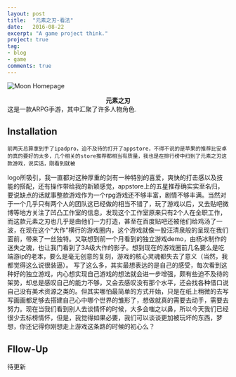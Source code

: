 ```yaml
---
layout: post
title:  "元素之刃-看法"
date:   2016-08-22
excerpt: "A game project think."
project: true
tag:
- blog
- game
comments: true
---
```


![Moon Homepage](https://timgsa.baidu.com/timg?image&quality=80&size=b9999_10000&sec=1488390619725&di=0d871b4bb5264ac2af5c6389d897012c&imgtype=0&src=http%3A%2F%2Fp5.qhmsg.com%2Ft011e93ef805362113f.jpg)    
    
<center><b>元素之刃</b></center>
这是一款ARPG手游，其中汇聚了许多人物角色.

## Installation
	前两天总算拿到手了ipadpro，迫不及待的打开了appstore，不得不说的是苹果的推荐比安卓的真的要好的太多，几个相关的store推荐都相当有质量，我也是在排行榜中扫到了元素之刃这款游戏，说实话，刚看到就被
logo所吸引，我一直都对这种厚重的剑有一种特别的喜爱，爽快的打击感以及技能的搭配，还有操作带给我的新颖感觉，appstore上的五星推荐确实实至名归，要说缺点的话就事整款游戏作为一个rpg游戏还不够丰富，剧情不够丰满。当然对于一个几乎只有两个人的团队这已经做的相当不错了，玩了游戏以后，又去贴吧微博等地方关注了凹凸工作室的信息，发现这个工作室原来只有2个人在全职工作，而这款元素之刃也几乎是由他们一力打造，甚至在百度贴吧还被他们给鸡汤了一波，在现在这个"大作"横行的游戏圈内，这个游戏就像一股汪清泉般的呈现在我们面前，带来了一丝独特。又联想到前一个月看到的独立游戏demo，由杨冰制作的迷失之魂，也让我门看到了3A级大作的影子。想到现在的游戏圈前几名要么是吃端游ip的老本，要么是毫无创意的复刻，游戏的核心灵魂都失去了意义（当然，我都觉得这么说很装逼）。
写了这么多，其实最想表达的是自己的感受，每次看到这种好的独立游戏，内心想实现自己游戏的想法就会进一步增强，颇有些迫不及待的架势，却总是感叹自己的能力不够，又会去感叹没有那个水平，还会找各种借口说自己没有美术资源之类的。但其实哪怕最简单的方式开始，只是在纸上稍微的去写写画画都足够去搭建自己心中哪个世界的雏形了，想做就真的需要去动手，需要去努力。现在当我们看到别人去谈情怀的时候，大多会嗤之以鼻，所以今天我们已经很少去标榜情怀，但是，我觉得如果必要，我们可以谈谈更加被玩坏的东西，梦想，你还记得你刚想走上游戏这条路的时候的初心么？    


## Fllow-Up 
待更新
